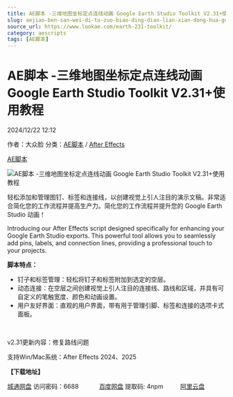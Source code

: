```yaml
---
title: AE脚本 -三维地图坐标定点连线动画 Google Earth Studio Toolkit V2.31+使用教程
slug: aejiao-ben-san-wei-di-tu-zuo-biao-ding-dian-lian-xian-dong-hua-google-earth-studio-toolkit-v2-31-shi-yong-jiao-cheng
source_url: https://www.lookae.com/earth-231-toolkit/
category: aescripts
tags: [AE脚本]
---
```

# AE脚本 -三维地图坐标定点连线动画 Google Earth Studio Toolkit V2.31+使用教程

2024/12/22 12:12

作者：大众脸
分类：[AE脚本](https://www.lookae.com/after-effects/aescripts/) / [After Effects](https://www.lookae.com/after-effects/)

[AE脚本](https://www.lookae.com/tag/ae%e8%84%9a%e6%9c%ac/)

![AE脚本 -三维地图坐标定点连线动画 Google Earth Studio Toolkit V2.31+使用教程](https://www.lookae.com/wp-content/uploads/2024/09/Google-Earth-Studio-Toolkit.jpg "AE脚本 -三维地图坐标定点连线动画 Google Earth Studio Toolkit V2.31+使用教程-LookAE.com")

轻松添加和管理图钉、标签和连接线，以创建视觉上引人注目的演示文稿。非常适合简化您的工作流程并提高生产力。简化您的工作流程并提升您的 Google Earth Studio 动画！

Introducing our After Effects script designed specifically for enhancing your Google Earth Studio exports. This powerful tool allows you to seamlessly add pins, labels, and connection lines, providing a professional touch to your projects.

**脚本特点：**

* 钉子和标签管理：轻松将钉子和标签附加到选定的空层。
* 动态连接：在空层之间创建视觉上引人注目的连接线、路线和区域，并具有可自定义的笔触宽度、颜色和动画设置。
* 用户友好界面：直观的用户界面，带有用于管理引脚、标签和连接的选项卡式面板。

[﻿](https://cloud.video.taobao.com/play/u/null/p/1/e/6/t/1/480060005775.mp4)

v2.31更新内容：修复路线问题

支持Win/Mac系统：After Effects 2024、2025

**【下载地址】**

[城通网盘](https://url70.ctfile.com/f/2827370-1439999759-a39d4b?p=4431) 访问密码：6688            [百度网盘](https://pan.baidu.com/s/1BOsDsq8mzH7YP9fw-s2Ngg?pwd=4npm) 提取码: 4npm          [阿里云盘](https://www.alipan.com/s/GLiRQw4cYhV)
